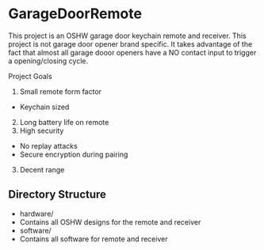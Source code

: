 # GarageDoorRemote

This project is an OSHW garage door keychain remote and receiver. This project is not garage door opener brand specific. It takes advantage of the fact that almost all garage dooor openers have a NO contact input to trigger a opening/closing cycle.

Project Goals

1. Small remote form factor
 * Keychain sized
2. Long battery life on remote
3. High security
 * No replay attacks
 * Secure encryption during pairing
3. Decent range

## Directory Structure
* hardware/
 * Contains all OSHW designs for the remote and receiver
* software/
 * Contains all software for remote and receiver